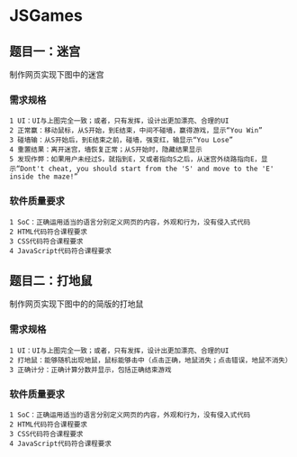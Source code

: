 # JSGames


## 题目一：迷宫

制作网页实现下图中的迷宫


### 需求规格
	1 UI：UI与上图完全一致；或者，只有发挥，设计出更加漂亮、合理的UI
	2 正常赢：移动鼠标，从S开始，到E结束，中间不碰墙，赢得游戏，显示“You Win”
	3 碰墙输：从S开始后，到E结束之前，碰墙，强变红，输显示“You Lose”
	4 重置结果：离开迷宫，墙恢复正常；从S开始时，隐藏结果显示
	5 发现作弊：如果用户未经过S，就指到E，又或者指向S之后，从迷宫外绕路指向E，显示“Dont't cheat, you should start from the 'S' and move to the 'E' inside the maze!”


### 软件质量要求
	1 SoC：正确运用适当的语言分别定义网页的内容，外观和行为，没有侵入式代码
	2 HTML代码符合课程要求
	3 CSS代码符合课程要求
	4 JavaScript代码符合课程要求



## 题目二：打地鼠


制作网页实现下图中的的简版的打地鼠





### 需求规格
	1 UI：UI与上图完全一致；或者，只有发挥，设计出更加漂亮、合理的UI
	2 打地鼠：能够随机出现地鼠，鼠标能够击中（点击正确，地鼠消失；点击错误，地鼠不消失）
	3 正确计分：正确计算分数并显示，包括正确结束游戏



### 软件质量要求
	1 SoC：正确运用适当的语言分别定义网页的内容，外观和行为，没有侵入式代码
	2 HTML代码符合课程要求
	3 CSS代码符合课程要求
	4 JavaScript代码符合课程要求	


